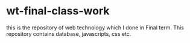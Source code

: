 # wt-final-class-work
 this is the repository of web technology which I done in Final term. This repository contains database, javascripts, css etc.
